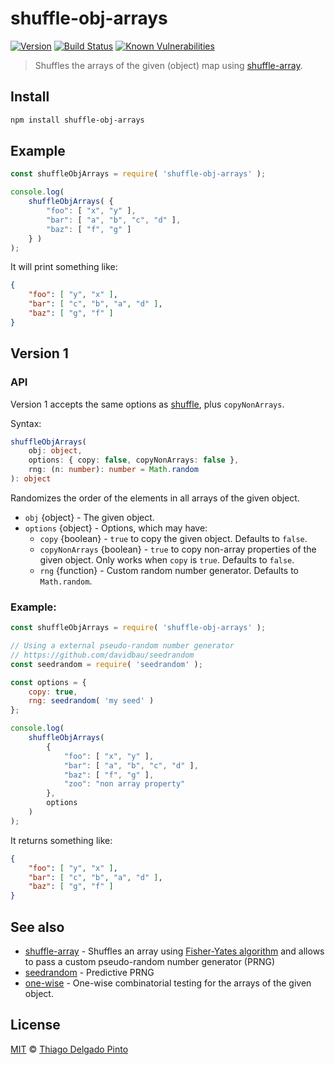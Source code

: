 # shuffle-obj-arrays

[![Version](https://img.shields.io/npm/v/shuffle-obj-arrays)](https://img.shields.io/npm/v/shuffle-obj-arrays?label=Version)
[![Build Status](https://travis-ci.org/thiagodp/shuffle-obj-arrays.svg?branch=master)](https://travis-ci.org/thiagodp/shuffle-obj-arrays)
[![Known Vulnerabilities](https://snyk.io/test/github/thiagodp/shuffle-obj-arrays/badge.svg?targetFile=package.json)](https://snyk.io/test/github/thiagodp/shuffle-obj-arrays?targetFile=package.json)

> Shuffles the arrays of the given (object) map using [shuffle-array](https://github.com/pazguille/shuffle-array).

## Install

```bash
npm install shuffle-obj-arrays
```

## Example

```javascript
const shuffleObjArrays = require( 'shuffle-obj-arrays' );

console.log(
	shuffleObjArrays( {
		"foo": [ "x", "y" ],
		"bar": [ "a", "b", "c", "d" ],
		"baz": [ "f", "g" ]
	} )
);
```
It will print something like:
```json
{
    "foo": [ "y", "x" ],
    "bar": [ "c", "b", "a", "d" ],
    "baz": [ "g", "f" ]
}
```

## Version 1

### API

Version 1 accepts the same options as [shuffle](https://github.com/pazguille/shuffle-array#shufflearr-options), plus `copyNonArrays`.

Syntax:
```typescript
shuffleObjArrays(
	obj: object,
	options: { copy: false, copyNonArrays: false },
	rng: (n: number): number = Math.random
): object
```

Randomizes the order of the elements in all arrays of the given object.

- `obj` {object} - The given object.
- `options` {object} - Options, which may have:
  - `copy` {boolean} - `true` to copy the given object. Defaults to `false`.
  - `copyNonArrays` {boolean} - `true` to copy non-array properties of the given object. Only works when `copy` is `true`. Defaults to `false`.
  - `rng` {function} - Custom random number generator. Defaults to `Math.random`.

### Example:

```javascript
const shuffleObjArrays = require( 'shuffle-obj-arrays' );

// Using a external pseudo-random number generator
// https://github.com/davidbau/seedrandom
const seedrandom = require( 'seedrandom' );

const options = {
    copy: true,
    rng: seedrandom( 'my seed' )
};

console.log(
	shuffleObjArrays(
		{
			"foo": [ "x", "y" ],
			"bar": [ "a", "b", "c", "d" ],
			"baz": [ "f", "g" ],
			"zoo": "non array property"
		},
		options
	)
);
```
It returns something like:
```json
{
    "foo": [ "y", "x" ],
    "bar": [ "c", "b", "a", "d" ],
    "baz": [ "g", "f" ]
}
```

## See also

- [shuffle-array](https://github.com/pazguille/shuffle-array) - Shuffles an array using [Fisher-Yates algorithm](https://en.wikipedia.org/wiki/Fisher%E2%80%93Yates_shuffle) and allows to pass a custom pseudo-random number generator (PRNG)
- [seedrandom](https://github.com/davidbau/seedrandom) - Predictive PRNG
- [one-wise](https://github.com/thiagodp/one-wise) - One-wise combinatorial testing for the arrays of the given object.


## License

[MIT](LICENSE) © [Thiago Delgado Pinto](https://github.com/thiagodp)
